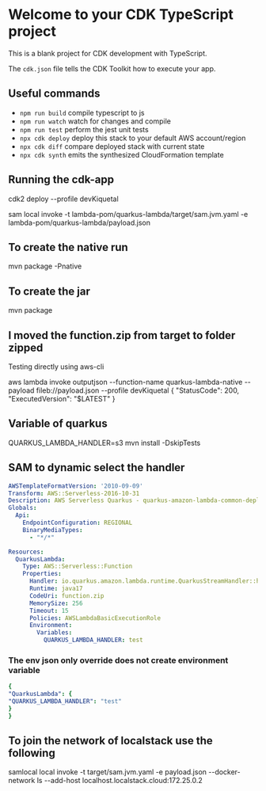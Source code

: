# Welcome to your CDK TypeScript project

This is a blank project for CDK development with TypeScript.

The `cdk.json` file tells the CDK Toolkit how to execute your app.

## Useful commands

* `npm run build`   compile typescript to js
* `npm run watch`   watch for changes and compile
* `npm run test`    perform the jest unit tests
* `npx cdk deploy`  deploy this stack to your default AWS account/region
* `npx cdk diff`    compare deployed stack with current state
* `npx cdk synth`   emits the synthesized CloudFormation template

## Running the cdk-app

cdk2 deploy --profile devKiquetal

sam local invoke -t lambda-pom/quarkus-lambda/target/sam.jvm.yaml -e lambda-pom/quarkus-lambda/payload.json 

## To create the native run

mvn package -Pnative 

## To create the jar

mvn package

## I moved the function.zip from target to folder zipped

Testing directly using aws-cli

aws lambda invoke outputjson --function-name quarkus-lambda-native --payload fileb://payload.json  --profile devKiquetal
{
    "StatusCode": 200,
    "ExecutedVersion": "$LATEST"
}

## Variable of quarkus

QUARKUS_LAMBDA_HANDLER=s3 mvn install -DskipTests

## SAM to dynamic select the handler

```yaml
AWSTemplateFormatVersion: '2010-09-09'
Transform: AWS::Serverless-2016-10-31
Description: AWS Serverless Quarkus - quarkus-amazon-lambda-common-deployment
Globals:
  Api:
    EndpointConfiguration: REGIONAL
    BinaryMediaTypes:
      - "*/*"

Resources:
  QuarkusLambda:
    Type: AWS::Serverless::Function
    Properties:
      Handler: io.quarkus.amazon.lambda.runtime.QuarkusStreamHandler::handleRequest
      Runtime: java17
      CodeUri: function.zip
      MemorySize: 256
      Timeout: 15
      Policies: AWSLambdaBasicExecutionRole
      Environment:
        Variables:
          QUARKUS_LAMBDA_HANDLER: test


```
### The env json only override does not create environment variable

```yaml
{
"QuarkusLambda": {
"QUARKUS_LAMBDA_HANDLER": "test"
}
}

```


## To join the network of localstack use the following

samlocal local invoke -t target/sam.jvm.yaml -e payload.json --docker-network ls --add-host localhost.localstack.cloud:172.25.0.2
